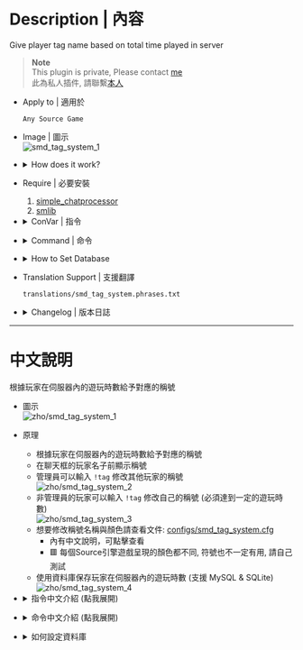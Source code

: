 # Description | 內容
Give player tag name based on total time played in server

> __Note__ <br/>
This plugin is private, Please contact [me](/#私人插件列表-private-plugins-list)<br/>
此為私人插件, 請聯繫[本人](/#私人插件列表-private-plugins-list)

* Apply to | 適用於
	```
	Any Source Game
	```

* Image | 圖示
	<br/>![smd_tag_system_1](image/smd_tag_system_1.jpg)

* <details><summary>How does it work?</summary>

	* Give player tag name based on total time played in server
	* Add tag to player name in chatbox
	* Admin can type ```!tag``` to change other player's tag name
	<br/>![smd_tag_system_2](image/smd_tag_system_2.jpg)
	* Non-Admin players can type ```!tag``` to change tag name (if enough time played)
	<br/>![smd_tag_system_3](image/smd_tag_system_3.jpg)
	* You can modify tag and color in [configs/smd_tag_system.cfg](configs/smd_tag_system.cfg)
		* 🟥 Colors are different and some not work in each source engine game, you need to test
	* Save Database (MySQL & SQLite supported)
	<br/>![smd_tag_system_4](image/smd_tag_system_4.jpg)
</details>

* Require | 必要安裝
	1. [simple_chatprocessor](https://github.com/fbef0102/Sourcemod-Plugins/tree/main/simple_chatprocessor)
	2. [smlib](https://github.com/fbef0102/L4D1_2-Plugins/releases/tag/smlib-Colors)

* <details><summary>ConVar | 指令</summary>

	* cfg/sourcemod/smd_tag_system.cfg
		```php
		// 0=Plugin off, 1=Plugin on.
		smd_tag_system_allow "1"

		// Numbers of real survivor + infected player require to add time played in server.
		smd_tag_system_player_require "2"

		// Players with these flags have access to use command to change other player's tag name. type !tag to open menu (Empty = Everyone, -1: Nobody)
		smd_tag_system_menu_access "z"

		// No access players can use command to change his own tag name if time played over this value (hour). type !tag to change tag  (0=off)
		smd_tag_system_time_threshold "800"

		// Database to save tag system. (MySQL & SQLite supported)
		smd_tag_system_database "name_tag"
		```
</details>

* <details><summary>Command | 命令</summary>

	* **(Admin) Open menu to change other player's Name Tag manually**
	* **(No-Admin) Set or Remove custom tag**
		```php
		sm_tag
		```
</details>

* <details><summary>How to Set Database</summary>

	* Choose one of the following method
		1. MySQL: Database across server, set ConVar ```smd_tag_system_database "name_tag"``` and write the following in ```sourcemod/configs/databases.cfg```
			```php
			// There would a data table named "Tag_System_V1" in database
			"name_tag"
			{
				"driver"			"mysql"
				"host"				"x.x.x.x"
				"database"			"yourdatabase"
				"user"				"youruser"
				"pass"				"yourpass"
				"port"				"yourport"
			}
			```

		2. SQLite: Local Database, set ConVar ```smd_tag_system_database "name_tag"``` and write the following in ```sourcemod/configs/databases.cfg```
			```php
			// There would be a file created: sourcemod/data/sqlite/Tag_System.sq3
			"name_tag"
			{
				"driver"			"sqlite"
				"database"			"Tag_System"
			}
			```
</details>

* Translation Support | 支援翻譯
	```
	translations/smd_tag_system.phrases.txt
	```

* <details><summary>Changelog | 版本日誌</summary>

	* v1.0 (2025-3-5)
		* Initial Release
</details>

- - - -
# 中文說明
根據玩家在伺服器內的遊玩時數給予對應的稱號

* 圖示
	<br/>![zho/smd_tag_system_1](image/zho/smd_tag_system_1.jpg)

* 原理
	* 根據玩家在伺服器內的遊玩時數給予對應的稱號
	* 在聊天框的玩家名子前顯示稱號
	* 管理員可以輸入 ```!tag``` 修改其他玩家的稱號
	<br/>![zho/smd_tag_system_2](image/zho/smd_tag_system_2.jpg)
	* 非管理員的玩家可以輸入 ```!tag``` 修改自己的稱號 (必須達到一定的遊玩時數)
	<br/>![zho/smd_tag_system_3](image/zho/smd_tag_system_3.jpg)
	* 想要修改稱號名稱與顏色請查看文件: [configs/smd_tag_system.cfg](configs/smd_tag_system.cfg)
		* 內有中文說明，可點擊查看
		* 🟥 每個Source引擎遊戲呈現的顏色都不同, 符號也不一定有用, 請自己測試
	* 使用資料庫保存玩家在伺服器內的遊玩時數 (支援 MySQL & SQLite)
	<br/>![zho/smd_tag_system_4](image/zho/smd_tag_system_4.jpg)

* <details><summary>指令中文介紹 (點我展開)</summary>

	* cfg/sourcemod/smd_tag_system.cfg
		```php
		// 0=關閉插件, 1=啟動插件
		smd_tag_system_allow "1"

		// 至少需要X位真人玩家在倖存者與特感隊伍，插件才會增加在伺服器內的遊玩時數.
		smd_tag_system_player_require "2"

		// 擁有這些權限的玩家，可以輸入!tag修改其他玩家的稱號. (留白 = 任何人都能, -1: 無人)
		smd_tag_system_menu_access "z"

		// 沒有權限的玩家, 遊玩時數(小時)必須超過此數值才能!tag修改自己的稱號 (0沒有權限的玩家，永遠不能修改自己的稱號)
		smd_tag_system_time_threshold "800"

		// 儲存稱號與遊玩時數的資料庫設定. (支援 MySQL & SQLite)
		smd_tag_system_database "name_tag"
		```
</details>

* <details><summary>命令中文介紹 (點我展開)</summary>

	* **(管理員) 修改其他人的稱號**
	* **(非管理員的玩家) 修改自己的稱號**
		```php
		sm_tag
		```
</details>

* <details><summary>如何設定資料庫</summary>

	* 以下方法二選一
		1. MySQL: 支援跨伺服器儲值，設定指令 ```smd_tag_system_database "name_tag"```，然後設定文件 ```sourcemod/configs/databases.cfg```
			```php
			// 資料庫中自動創建表格，名稱是 "Tag_System_V1"
			"name_tag"
			{
				"driver"			"mysql"
				"host"				"x.x.x.x"
				"database"			"yourdatabase"
				"user"				"youruser"
				"pass"				"yourpass"
				"port"				"yourport"
			}
			```
			
		2. SQLite: 本地資料庫儲值，設定指令 ```smd_tag_system_database "name_tag"```，然後設定文件 ```sourcemod/configs/databases.cfg```
			```php
			// 自動創建檔案: sourcemod/data/sqlite/Tag_System.sq3
			"name_tag"
			{
				"driver"			"sqlite"
				"database"			"Tag_System"
			}
			```
</details>